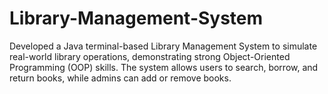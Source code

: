 # Library-Management-System
Developed a Java terminal-based Library Management System to simulate real-world library operations, demonstrating strong Object-Oriented Programming (OOP) skills. The system allows users to search, borrow, and return books, while admins can add or remove books.
